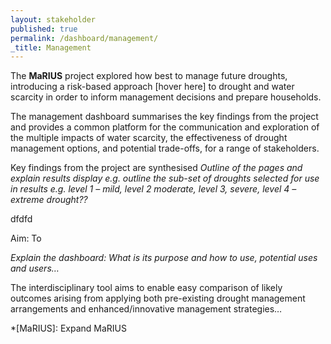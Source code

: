 ```yaml
---
layout: stakeholder
published: true
permalink: /dashboard/management/
_title: Management
---
```


The **MaRIUS** project explored how best to manage future droughts, introducing a risk-based approach [hover here] to drought and water scarcity in order to inform management decisions and prepare households.

The management dashboard summarises the key findings from the project and provides a common platform for the communication and exploration of the multiple impacts of water scarcity, the effectiveness of drought management options, and potential trade-offs, for a range of stakeholders. 

Key findings from the project are synthesised
*Outline of the pages and explain results display e.g. outline the sub-set of droughts selected for use in results e.g. level 1 – mild, level 2 moderate, level 3, severe, level 4 – extreme drought??*

<div id="thing" class="extended row">
	dfdfd
</div>

Aim: To 

*Explain the dashboard: What is its purpose and how to use, potential uses and users…*

The interdisciplinary tool aims to enable easy comparison of likely outcomes arising from applying both pre-existing drought management arrangements and enhanced/innovative management strategies…

*[MaRIUS]: Expand MaRIUS

